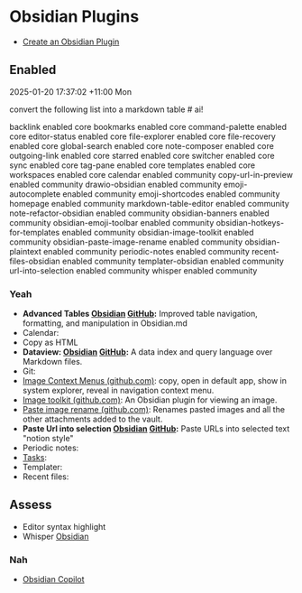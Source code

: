 # Obsidian Plugins

- [Create an Obsidian Plugin](Create%20an%20Obsidian%20Plugin.md)

## Enabled 

2025-01-20 17:37:02 +11:00 Mon

 convert the following list into a markdown table # ai!
 
backlink                        enabled   core
bookmarks                       enabled   core
command-palette                 enabled   core
editor-status                   enabled   core
file-explorer                   enabled   core
file-recovery                   enabled   core
global-search                   enabled   core
note-composer                   enabled   core
outgoing-link                   enabled   core
starred                         enabled   core
switcher                        enabled   core
sync                            enabled   core
tag-pane                        enabled   core
templates                       enabled   core
workspaces                      enabled   core
calendar                        enabled   community
copy-url-in-preview             enabled   community
drawio-obsidian                 enabled   community
emoji-autocomplete              enabled   community
emoji-shortcodes                enabled   community
homepage                        enabled   community
markdown-table-editor           enabled   community
note-refactor-obsidian          enabled   community
obsidian-banners                enabled   community
obsidian-emoji-toolbar          enabled   community
obsidian-hotkeys-for-templates  enabled   community
obsidian-image-toolkit          enabled   community
obsidian-paste-image-rename     enabled   community
obsidian-plaintext              enabled   community
periodic-notes                  enabled   community
recent-files-obsidian           enabled   community
templater-obsidian              enabled   community
url-into-selection              enabled   community
whisper                         enabled   community

### Yeah

- **Advanced Tables [Obsidian](obsidian://show-plugin?id=table-editor-obsidian) [GitHub](https://github.com/tgrosinger/advanced-tables-obsidian):** Improved table navigation, formatting, and manipulation in Obsidian.md
- Calendar: 
- Copy as HTML
- **Dataview: [Obsidian](obsidian://show-plugin?id=dataview) [GitHub](https://github.com/blacksmithgu/obsidian-dataview):** A data index and query language over Markdown files.
- Git: 
- [Image Context Menus (github.com)](https://github.com/NomarCub/obsidian-copy-url-in-preview): copy, open in default app, show in system explorer, reveal in navigation context menu.
- [Image toolkit (github.com)](https://github.com/sissilab/obsidian-image-toolkit):  An Obsidian plugin for viewing an image.
- [Paste image rename (github.com)](https://github.com/reorx/obsidian-paste-image-rename):  Renames pasted images and all the other attachments added to the vault.
- **Paste Url into selection [Obsidian](obsidian://show-plugin?id=url-into-selection) [GitHub](https://github.com/denolehov/obsidian-url-into-selection):** Paste URLs into selected text "notion style"
- Periodic notes:
- [Tasks](plugins/tasks.md):
- Templater:
- Recent files:

## Assess

- Editor syntax highlight
- Whisper [Obsidian](obsidian://show-plugin?id=whisper)

### Nah

- [Obsidian Copilot](copilot.md)
